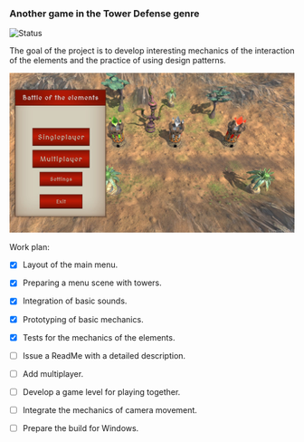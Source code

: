 ### Another game in the Tower Defense genre

![Status](https://img.shields.io/badge/Development-Paused-orange)

The goal of the project is to develop interesting mechanics of the interaction of the elements and the practice of using design patterns.

![MainMenu](https://github.com/LLarean/tower-defense/blob/develop/Assets/Images/Sources/MainMenu.jpg?raw=true)

Work plan:
- [x] Layout of the main menu.
- [x] Preparing a menu scene with towers.
- [x] Integration of basic sounds.
- [x] Prototyping of basic mechanics.
- [x] Tests for the mechanics of the elements.

- [ ] Issue a ReadMe with a detailed description.
- [ ] Add multiplayer.
- [ ] Develop a game level for playing together.
- [ ] Integrate the mechanics of camera movement.
- [ ] Prepare the build for Windows.
